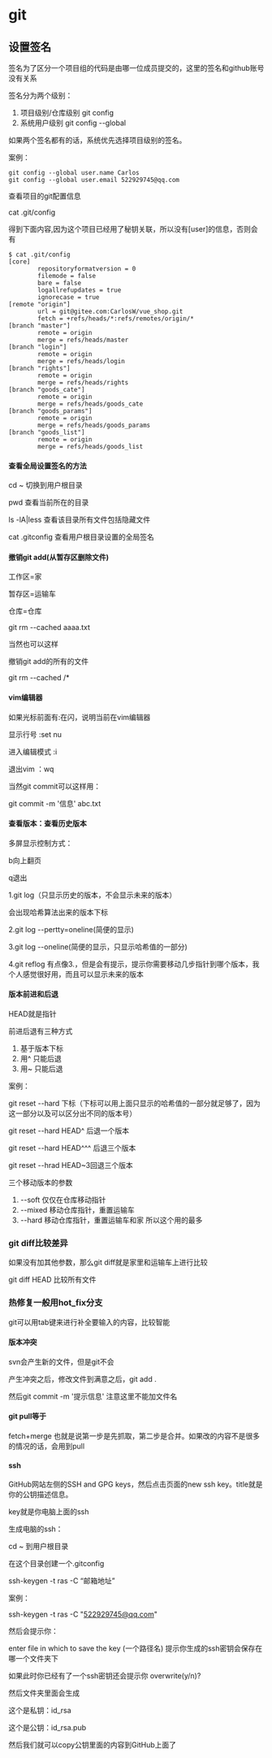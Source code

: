 # git

## 设置签名

签名为了区分一个项目组的代码是由哪一位成员提交的，这里的签名和github账号没有关系

签名分为两个级别：

1. 项目级别/仓库级别 git config
2. 系统用户级别 git config --global

如果两个签名都有的话，系统优先选择项目级别的签名。

案例：

```git
git config --global user.name Carlos
git config --global user.email 522929745@qq.com
```

查看项目的git配置信息

cat .git/config

得到下面内容,因为这个项目已经用了秘钥关联，所以没有[user]的信息，否则会有

```git
$ cat .git/config
[core]
        repositoryformatversion = 0
        filemode = false
        bare = false
        logallrefupdates = true
        ignorecase = true
[remote "origin"]
        url = git@gitee.com:CarlosW/vue_shop.git
        fetch = +refs/heads/*:refs/remotes/origin/*
[branch "master"]
        remote = origin
        merge = refs/heads/master
[branch "login"]
        remote = origin
        merge = refs/heads/login
[branch "rights"]
        remote = origin
        merge = refs/heads/rights
[branch "goods_cate"]
        remote = origin
        merge = refs/heads/goods_cate
[branch "goods_params"]
        remote = origin
        merge = refs/heads/goods_params
[branch "goods_list"]
        remote = origin
        merge = refs/heads/goods_list
```

#### 查看全局设置签名的方法

cd ~  切换到用户根目录

pwd 查看当前所在的目录

 ls -lA|less  查看该目录所有文件包括隐藏文件

cat .gitconfig  查看用户根目录设置的全局签名

#### 撤销git add(从暂存区删除文件)

工作区=家

暂存区=运输车

仓库=仓库

git rm --cached aaaa.txt

当然也可以这样

撤销git add的所有的文件

git rm --cached /*

#### vim编辑器

如果光标前面有:在闪，说明当前在vim编辑器

显示行号      :set nu

进入编辑模式    :i

退出vim   ：wq

当然git commit可以这样用：

git commit -m '信息' abc.txt



#### 查看版本：查看历史版本

多屏显示控制方式：

b向上翻页

q退出

1.git log（只显示历史的版本，不会显示未来的版本）

会出现哈希算法出来的版本下标

2.git log --pertty=oneline(简便的显示)

3.git log --oneline(简便的显示，只显示哈希值的一部分)

4.git reflog 有点像3.，但是会有提示，提示你需要移动几步指针到哪个版本，我个人感觉很好用，而且可以显示未来的版本

#### 版本前进和后退

HEAD就是指针

前进后退有三种方式

1. 基于版本下标
2. 用^  只能后退
3. 用~  只能后退



案例：

git reset --hard 下标（下标可以用上面只显示的哈希值的一部分就足够了，因为这一部分以及可以区分出不同的版本号）

git reset --hard HEAD^ 后退一个版本

git reset --hard HEAD^^^ 后退三个版本

git reset --hrad HEAD~3回退三个版本

三个移动版本的参数

1. --soft 仅仅在仓库移动指针
2. --mixed 移动仓库指针，重置运输车
3. --hard 移动仓库指针，重置运输车和家 所以这个用的最多

### git diff比较差异

如果没有加其他参数，那么git diff就是家里和运输车上进行比较

git diff HEAD 比较所有文件



### 热修复一般用hot_fix分支

git可以用tab键来进行补全要输入的内容，比较智能



#### 版本冲突

svn会产生新的文件，但是git不会

产生冲突之后，修改文件到满意之后，git add .  

然后git commit -m '提示信息' 注意这里不能加文件名



#### git pull等于

fetch+merge 也就是说第一步是先抓取，第二步是合并。如果改的内容不是很多的情况的话，会用到pull





#### ssh



GitHub网站左侧的SSH and GPG keys，然后点击页面的new ssh key。title就是你的公钥描述信息。

key就是你电脑上面的ssh

生成电脑的ssh：

cd ~ 到用户根目录

在这个目录创建一个.gitconfig

ssh-keygen -t ras -C “邮箱地址”

案例：

ssh-keygen -t ras -C "522929745@qq.com"

然后会提示你：

enter file in which to save the key (一个路径名)       提示你生成的ssh密钥会保存在哪一个文件夹下

如果此时你已经有了一个ssh密钥还会提示你 overwrite(y/n)?



然后文件夹里面会生成    

这个是私钥：id_rsa

这个是公钥：id_rsa.pub

然后我们就可以copy公钥里面的内容到GitHub上面了